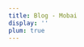```yaml
---
title: Blog - Mobai
display: ''
plum: true
---
```


<SubNav />

<ListPosts only-date type="blog" />
